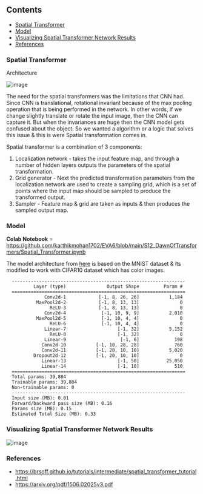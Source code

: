 ## Contents

- [Spatial Transformer](#spatial-transformer)
- [Model](#model)
- [Visualizing Spatial Transformer Network Results](#visualizing-spatial-transformer-network-results) 
- [References](#references) 


### Spatial Transformer

Architecture

![image](https://user-images.githubusercontent.com/47082769/127672712-d4eb0847-cb9c-478a-8278-084ef9649bb7.png)

The need for the spatial transformers was the limitations that CNN had. Since CNN is translational, rotational invariant because of the max pooling operation that is being performed in the network. In other words, if we change slightly translate or rotate the input image, then the CNN can capture it. But when the invariances are huge then the CNN model gets confused about the object. So we wanted a algorithm or a logic that solves this issue & this is were Spatial transformation comes in. 

Spatial transformer is a combination of 3 components:

1. Localization network - takes the input feature map, and through a number of hidden layers outputs the parameters of the spatial transformation.
2. Grid generator - Next the predicted transformation parameters from the localization network are used to create a sampling grid, which is a set of points where the input map should be sampled to produce the transformed output.
3. Sampler - Feature map & grid are taken as inputs & then produces the sampled output map.

### Model

**Colab Notebook** = https://github.com/karthikmohan1702/EVA6/blob/main/S12_DawnOfTransformers/Spatial_Transformer.ipynb

The model architecture from [here](https://brsoff.github.io/tutorials/intermediate/spatial_transformer_tutorial.html) is based on the MNIST dataset & its modified to work with CIFAR10 dataset which has color images. 

      ----------------------------------------------------------------
              Layer (type)               Output Shape         Param #
      ================================================================
                  Conv2d-1            [-1, 8, 26, 26]           1,184
               MaxPool2d-2            [-1, 8, 13, 13]               0
                    ReLU-3            [-1, 8, 13, 13]               0
                  Conv2d-4             [-1, 10, 9, 9]           2,010
               MaxPool2d-5             [-1, 10, 4, 4]               0
                    ReLU-6             [-1, 10, 4, 4]               0
                  Linear-7                   [-1, 32]           5,152
                    ReLU-8                   [-1, 32]               0
                  Linear-9                    [-1, 6]             198
                 Conv2d-10           [-1, 10, 28, 28]             760
                 Conv2d-11           [-1, 20, 10, 10]           5,020
              Dropout2d-12           [-1, 20, 10, 10]               0
                 Linear-13                   [-1, 50]          25,050
                 Linear-14                   [-1, 10]             510
      ================================================================
      Total params: 39,884
      Trainable params: 39,884
      Non-trainable params: 0
      ----------------------------------------------------------------
      Input size (MB): 0.01
      Forward/backward pass size (MB): 0.16
      Params size (MB): 0.15
      Estimated Total Size (MB): 0.33

            

### Visualizing Spatial Transformer Network Results

![image](https://user-images.githubusercontent.com/47082769/127683367-1b8aa81d-c28e-4977-a11b-59d6959d4847.png)



### References

- https://brsoff.github.io/tutorials/intermediate/spatial_transformer_tutorial.html
- https://arxiv.org/pdf/1506.02025v3.pdf
